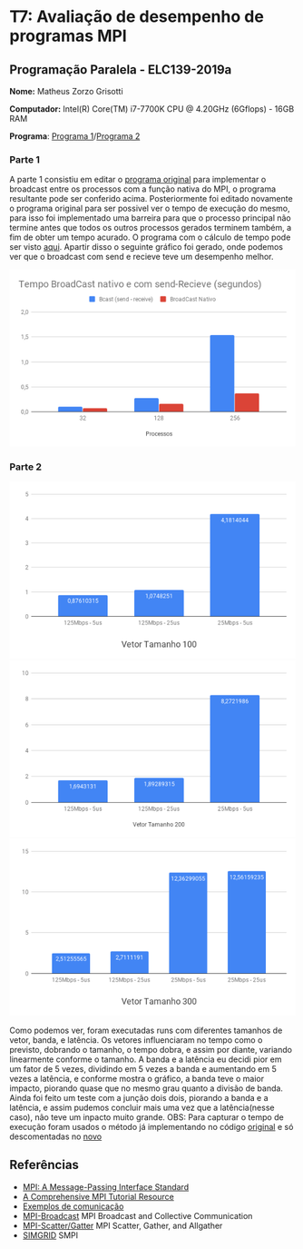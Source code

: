 # T7: Avaliação de desempenho de programas MPI


## Programação Paralela - ELC139-2019a

**Nome:** Matheus Zorzo Grisotti

**Computador:** Intel(R) Core(TM) i7-7700K CPU @ 4.20GHz (6Gflops) - 16GB RAM 

**Programa**: [Programa 1](/trabalhos/t7/mpi_bcast.c)/[Programa 2](/trabalhos/t7/avg_timed.c)

### Parte 1

  A parte 1 consistiu em editar o [programa original](/trabalhos/t7/sr_bcast.c) para implementar o broadcast entre os processos com a função nativa do MPI, o programa resultante pode ser conferido acima. Posteriormente foi editado novamente o programa original para ser possivel ver o tempo de execução do mesmo, para isso foi implementado uma barreira para que o processo principal não termine antes que todos os outros processos gerados terminem também, a fim de obter um tempo acurado.
  O programa com o cálculo de tempo pode ser visto [aqui](/trabalhos/t7/sr_bcast_timed.c).
  Apartir disso o seguinte gráfico foi gerado, onde podemos ver que o broadcast com send e recieve teve um desempenho melhor.
  
  ![Tempo](/trabalhos/t7/Tempo%20BroadCast%20nativo%20e%20com%20send-Recieve%20(segundos).png)

### Parte 2

![Tempo1](/trabalhos/t7/100.png)
![Tempo2](/trabalhos/t7/200.png)
![Tempo3](/trabalhos/t7/300.png)

Como podemos ver, foram executadas runs com diferentes tamanhos de vetor, banda, e latência. Os vetores influenciaram no tempo como o previsto, dobrando o tamanho, o tempo dobra, e assim por diante, variando linearmente conforme o tamanho. A banda e a latência eu decidi pior em um fator de 5 vezes, dividindo em 5 vezes a banda e aumentando em 5 vezes a latência, e conforme mostra o gráfico, a banda teve o maior impacto, piorando quase que no mesmo grau quanto a divisão de banda. Ainda foi feito um teste com a junção dois dois, piorando a banda e a latência, e assim pudemos concluir mais uma vez que a latência(nesse caso), não teve um inpacto muito grande.
  OBS: Para capturar o tempo de execução foram usados o método já implementando no código [original](/trabalhos/t7/avg.c) e só descomentadas no [novo](/trabalhos/t7/avg_timed.c)
  
## Referências

- [MPI: A Message-Passing Interface Standard](https://www.mpi-forum.org/docs/mpi-3.1/mpi31-report.pdf)  
- [A Comprehensive MPI Tutorial Resource](http://mpitutorial.com/)  
- [Exemplos de comunicação](exemplos/)
- [MPI-Broadcast](https://mpitutorial.com/tutorials/mpi-broadcast-and-collective-communication/)
  MPI Broadcast and Collective Communication
- [MPI-Scatter/Gatter](https://mpitutorial.com/tutorials/mpi-scatter-gather-and-allgather/)
  MPI Scatter, Gather, and Allgather
- [SIMGRID](http://simgrid.gforge.inria.fr/simgrid/3.20/doc/getting_started.html)
  SMPI
